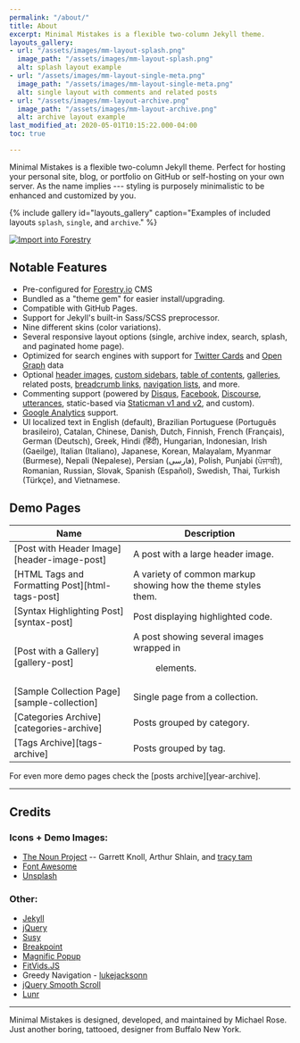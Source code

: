 ```yaml
---
permalink: "/about/"
title: About
excerpt: Minimal Mistakes is a flexible two-column Jekyll theme.
layouts_gallery:
- url: "/assets/images/mm-layout-splash.png"
  image_path: "/assets/images/mm-layout-splash.png"
  alt: splash layout example
- url: "/assets/images/mm-layout-single-meta.png"
  image_path: "/assets/images/mm-layout-single-meta.png"
  alt: single layout with comments and related posts
- url: "/assets/images/mm-layout-archive.png"
  image_path: "/assets/images/mm-layout-archive.png"
  alt: archive layout example
last_modified_at: 2020-05-01T10:15:22.000-04:00
toc: true

---
```

Minimal Mistakes is a flexible two-column Jekyll theme. Perfect for hosting your personal site, blog, or portfolio on GitHub or self-hosting on your own server. As the name implies --- styling is purposely minimalistic to be enhanced and customized by you.

{% include gallery id="layouts_gallery" caption="Examples of included layouts `splash`, `single`, and `archive`." %}

[![Import into Forestry](https://assets.forestry.io/import-to-forestryK.svg)](https://app.forestry.io/quick-start?repo=dirtyf/jekyll-minimal-mistakes-forestry&engine=jekyll)

## Notable Features

* Pre-configured for [Forestry.io](https://forestry.io) CMS
* Bundled as a "theme gem" for easier install/upgrading.
* Compatible with GitHub Pages.
* Support for Jekyll's built-in Sass/SCSS preprocessor.
* Nine different skins (color variations).
* Several responsive layout options (single, archive index, search, splash, and paginated home page).
* Optimized for search engines with support for [Twitter Cards](https://dev.twitter.com/cards/overview) and [Open Graph](http://ogp.me/) data
* Optional [header images](https://mmistakes.github.io/minimal-mistakes/docs/layouts/#headers), [custom sidebars](https://mmistakes.github.io/minimal-mistakes/docs/layouts/#sidebars), [table of contents](https://mmistakes.github.io/minimal-mistakes/docs/helpers/#table-of-contents), [galleries](https://mmistakes.github.io/minimal-mistakes/docs/helpers/#gallery), related posts, [breadcrumb links](https://mmistakes.github.io/minimal-mistakes/docs/configuration/#breadcrumb-navigation-beta), [navigation lists](https://mmistakes.github.io/minimal-mistakes/docs/helpers/#navigation-list), and more.
* Commenting support (powered by [Disqus](https://disqus.com/), [Facebook](https://developers.facebook.com/docs/plugins/comments), [Discourse](https://www.discourse.org/), [utterances](https://utteranc.es/), static-based via [Staticman v1 and v2](https://staticman.net/), and custom).
* [Google Analytics](https://www.google.com/analytics/) support.
* UI localized text in English (default), Brazilian Portuguese (Português brasileiro), Catalan, Chinese, Danish, Dutch, Finnish, French (Français), German (Deutsch), Greek, Hindi (हिंदी), Hungarian, Indonesian, Irish (Gaeilge), Italian (Italiano), Japanese, Korean, Malayalam, Myanmar (Burmese), Nepali (Nepalese), Persian (فارسی), Polish, Punjabi (ਪੰਜਾਬੀ), Romanian, Russian, Slovak, Spanish (Español), Swedish, Thai, Turkish (Türkçe), and Vietnamese.

## Demo Pages

| Name | Description |
| --- | --- |
| \[Post with Header Image\]\[header-image-post\] | A post with a large header image. |
| \[HTML Tags and Formatting Post\]\[html-tags-post\] | A variety of common markup showing how the theme styles them. |
| \[Syntax Highlighting Post\]\[syntax-post\] | Post displaying highlighted code. |
| \[Post with a Gallery\]\[gallery-post\] | A post showing several images wrapped in <figure> elements. |
| \[Sample Collection Page\]\[sample-collection\] | Single page from a collection. |
| \[Categories Archive\]\[categories-archive\] | Posts grouped by category. |
| \[Tags Archive\]\[tags-archive\] | Posts grouped by tag. |

For even more demo pages check the \[posts archive\]\[year-archive\].

***

## Credits

### Icons + Demo Images:

* [The Noun Project](https://thenounproject.com) -- Garrett Knoll, Arthur Shlain, and [tracy tam](https://thenounproject.com/tracytam)
* [Font Awesome](http://fontawesome.io/)
* [Unsplash](https://unsplash.com/)

### Other:

* [Jekyll](https://jekyllrb.com/)
* [jQuery](https://jquery.com/)
* [Susy](http://susy.oddbird.net/)
* [Breakpoint](http://breakpoint-sass.com/)
* [Magnific Popup](http://dimsemenov.com/plugins/magnific-popup/)
* [FitVids.JS](http://fitvidsjs.com/)
* Greedy Navigation - [lukejacksonn](https://codepen.io/lukejacksonn/pen/PwmwWV)
* [jQuery Smooth Scroll](https://github.com/kswedberg/jquery-smooth-scroll)
* [Lunr](http://lunrjs.com)

***

Minimal Mistakes is designed, developed, and maintained by Michael Rose. Just another boring, tattooed, designer from Buffalo New York.